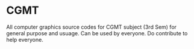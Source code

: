 # CGMT
All  computer graphics source codes for CGMT subject (3rd Sem) for general purpose and usuage.
Can be used by everyone.
Do contribute to help everyone. 

